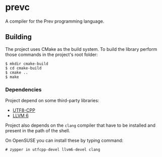 # prevc

A compiler for the Prev programming language.

## Building

The project uses CMake as the build system. To build the library perform
those commands in the project's root folder:

``` console
$ mkdir cmake-build
$ cd cmake-build
$ cmake ..
$ make
```

### Dependencies

Project depend on some third-party libraries:

 * [UTF8-CPP](http://utfcpp.sourceforge.net/)
 * [LLVM 6](http://llvm.org/)

Project also depends on the `clang` compiler that have to be installed
and present in the path of the shell.

On OpenSUSE you can install these by typing command:

``` console
# zypper in utfcpp-devel llvm6-devel clang
```


